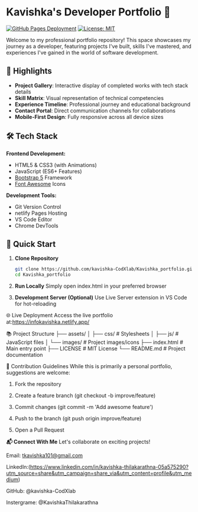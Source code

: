 # Kavishka's Developer Portfolio 🚀

[![GitHub Pages Deployment](https://img.shields.io/badge/Deployed%20on-GitHub%20Pages-blue?logo=github)](https://kavishka-codxlab.github.io/Kavishka_portfolio/)
[![License: MIT](https://img.shields.io/badge/License-MIT-yellow.svg)](https://opensource.org/licenses/MIT)

Welcome to my professional portfolio repository! This space showcases my journey as a developer, featuring projects I've built, skills I've mastered, and experiences I've gained in the world of software development.



## 🌟 Highlights

- **Project Gallery**: Interactive display of completed works with tech stack details
- **Skill Matrix**: Visual representation of technical competencies
- **Experience Timeline**: Professional journey and educational background
- **Contact Portal**: Direct communication channels for collaborations
- **Mobile-First Design**: Fully responsive across all device sizes

## 🛠 Tech Stack

**Frontend Development:**
- HTML5 & CSS3 (with Animations)
- JavaScript (ES6+ Features)
- [Bootstrap 5](https://getbootstrap.com/) Framework
- [Font Awesome](https://fontawesome.com/) Icons

**Development Tools:**
- Git Version Control
- netlify Pages Hosting
- VS Code Editor
- Chrome DevTools

## 🚀 Quick Start

1. **Clone Repository**
   ```bash
   git clone https://github.com/kavishka-CodXlab/Kavishka_portfolio.git
   cd Kavishka_portfolio
2. **Run Locally**
Simply open index.html in your preferred browser

3. **Development Server (Optional)**
Use Live Server extension in VS Code for hot-reloading

 🌐 Live Deployment
Access the live portfolio at:https://infokavishka.netlify.app/



📚 Project Structure
├── assets/
│   ├── css/        # Stylesheets
│   ├── js/         # JavaScript files
│   └── images/     # Project images/icons
├── index.html      # Main entry point
├── LICENSE         # MIT License
└── README.md       # Project documentation


🤝 Contribution Guidelines
While this is primarily a personal portfolio, suggestions are welcome:


1. Fork the repository

2. Create a feature branch (git checkout -b improve/feature)

3. Commit changes (git commit -m 'Add awesome feature')

4. Push to the branch (git push origin improve/feature)

5. Open a Pull Request


**📬 Connect With Me**
Let's collaborate on exciting projects!

Email: tkavishka101@gmail.com

LinkedIn:(https://www.linkedin.com/in/kavishka-thilakarathna-05a575290?utm_source=share&utm_campaign=share_via&utm_content=profile&utm_medium)

GitHub: @kavishka-CodXlab

Instergrame: @KavishkaThilakarathna
  
